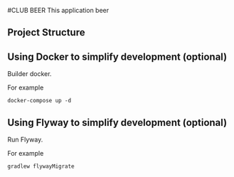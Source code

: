#CLUB BEER
This application beer

## Project Structure


## Using Docker to simplify development (optional)
Builder docker.

For example
```
docker-compose up -d
```

## Using Flyway to simplify development (optional)
Run Flyway.

For example
```
gradlew flywayMigrate
```